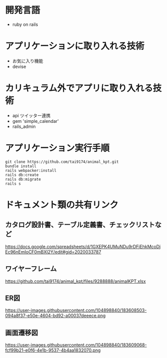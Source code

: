# 開発言語
- ruby on rails

# アプリケーションに取り入れる技術
- お気に入り機能
- devise

# カリキュラム外でアプリに取り入れる技術
- api ツイッター連携
- gem 'simple_calendar'
- rails_admin

# アプリケーション実行手順
```
git clone https://github.com/tai9174/animal_kpt.git
bundle install
rails webpacker:install
rails db:create
rails db:migrate
rails s
```

# ドキュメント類の共有リンク
## カタログ設計書、テーブル定義書、チェックリストなど
https://docs.google.com/spreadsheets/d/1GXEPK4UMuNDu9rDFjEhkMcoDjEc96nEmIoCF0mBXI2Y/edit#gid=2020033787

## ワイヤーフレーム
https://github.com/tai9174/animal_kpt/files/9288888/animalKPT.xlsx

## ER図
https://user-images.githubusercontent.com/104898840/183608503-094a8f37-e50e-4604-bd92-a00037deeece.png

## 画面遷移図
https://user-images.githubusercontent.com/104898840/183609068-fcf99b21-e0f6-4e1b-9537-4b4aa1832070.png
